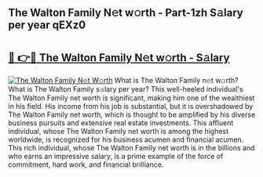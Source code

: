 ## The Walton Family N𝚎t w𝚘rth - Part-1zh S𝚊lary per year qEXz0

# <h2><a href="http://gc1xeov.nevu.top/?p=The+Walton+Family">🔗 👉🔴 The Walton Family N𝚎t w𝚘rth - S𝚊lary</a></h2>

[![The Walton Family N𝚎t W𝚘rth](https://i.imgur.com/Oavwk0R.jpeg)](http://gc1xeov.nevu.top/?p=The+Walton+Family)
What is The Walton Family n𝚎t w𝚘rth? What is The Walton Family s𝚊lary per year?
This well-heeled individual's The Walton Family net worth is significant, making him one of the wealthiest in his field. His income from his job is substantial, but it is overshadowed by The Walton Family net worth, which is thought to be amplified by his diverse business pursuits and extensive real estate investments. This affluent individual, whose The Walton Family net worth is among the highest worldwide, is recognized for his business acumen and financial acumen. This rich individual, whose The Walton Family net worth is in the billions and who earns an impressive salary, is a prime example of the force of commitment, hard work, and financial brilliance.
